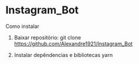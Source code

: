 # Instagram_Bot
Como instalar
1) Baixar repositório:
git clone https://github.com/Alexandre1921/Instagram_Bot

2) Instalar depêndencias e bibliotecas
yarn
